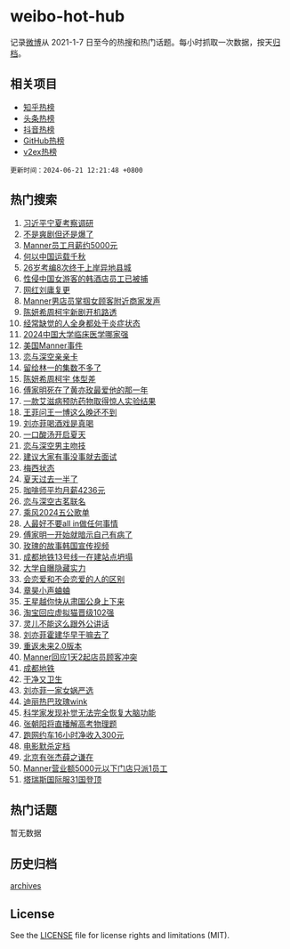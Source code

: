 # weibo-hot-hub

记录[微博](https://www.weibo.com)从 2021-1-7 日至今的热搜和热门话题。每小时抓取一次数据，按天[归档](archives)。

## 相关项目

- [知乎热榜](https://github.com/snaildev/zhihu-hot-hub)
- [头条热榜](https://github.com/snaildev/toutiao-hot-hub)
- [抖音热榜](https://github.com/snaildev/douyin-hot-hub)
- [GitHub热榜](https://github.com/snaildev/github-hot-hub)
- [v2ex热榜](https://github.com/snaildev/v2ex-hot-hub)


`更新时间：2024-06-21 12:21:48 +0800`

## 热门搜索

1. [习近平宁夏考察调研](https://m.weibo.cn/search?containerid=100103type%3D1%26t%3D10%26q%3D%23%E4%B9%A0%E8%BF%91%E5%B9%B3%E5%AE%81%E5%A4%8F%E8%80%83%E5%AF%9F%E8%B0%83%E7%A0%94%23&stream_entry_id=51&isnewpage=1&extparam=seat%3D1%26filter_type%3Drealtimehot%26stream_entry_id%3D51%26pos%3D0%26c_type%3D51%26q%3D%2523%25E4%25B9%25A0%25E8%25BF%2591%25E5%25B9%25B3%25E5%25AE%2581%25E5%25A4%258F%25E8%2580%2583%25E5%25AF%259F%25E8%25B0%2583%25E7%25A0%2594%2523%26cate%3D10103%26dgr%3D0%26display_time%3D1718943707%26pre_seqid%3D171894370747001121385)
1. [不是爽剧但还是爆了](https://m.weibo.cn/search?containerid=100103type%3D1%26t%3D10%26q%3D%23%E4%B8%8D%E6%98%AF%E7%88%BD%E5%89%A7%E4%BD%86%E8%BF%98%E6%98%AF%E7%88%86%E4%BA%86%23&stream_entry_id=31&isnewpage=1&extparam=seat%3D1%26realpos%3D1%26lcate%3D5001%26stream_entry_id%3D31%26band_rank%3D1%26q%3D%2523%25E4%25B8%258D%25E6%2598%25AF%25E7%2588%25BD%25E5%2589%25A7%25E4%25BD%2586%25E8%25BF%2598%25E6%2598%25AF%25E7%2588%2586%25E4%25BA%2586%2523%26dgr%3D0%26filter_type%3Drealtimehot%26pos%3D0%26flag%3D1%26cate%3D5001%26c_type%3D31%26display_time%3D1718943707%26pre_seqid%3D171894370747001121385)
1. [Manner员工月薪约5000元](https://m.weibo.cn/search?containerid=100103type%3D1%26t%3D10%26q%3D%23Manner%E5%91%98%E5%B7%A5%E6%9C%88%E8%96%AA%E7%BA%A65000%E5%85%83%23&stream_entry_id=31&isnewpage=1&extparam=seat%3D1%26realpos%3D2%26lcate%3D5001%26stream_entry_id%3D31%26band_rank%3D2%26q%3D%2523Manner%25E5%2591%2598%25E5%25B7%25A5%25E6%259C%2588%25E8%2596%25AA%25E7%25BA%25A65000%25E5%2585%2583%2523%26dgr%3D0%26filter_type%3Drealtimehot%26pos%3D1%26flag%3D2%26cate%3D5001%26c_type%3D31%26display_time%3D1718943707%26pre_seqid%3D171894370747001121385)
1. [何以中国运载千秋](https://m.weibo.cn/search?containerid=100103type%3D1%26t%3D10%26q%3D%23%E4%BD%95%E4%BB%A5%E4%B8%AD%E5%9B%BD%E8%BF%90%E8%BD%BD%E5%8D%83%E7%A7%8B%23&stream_entry_id=31&isnewpage=1&extparam=seat%3D1%26realpos%3D3%26lcate%3D5001%26stream_entry_id%3D31%26band_rank%3D3%26q%3D%2523%25E4%25BD%2595%25E4%25BB%25A5%25E4%25B8%25AD%25E5%259B%25BD%25E8%25BF%2590%25E8%25BD%25BD%25E5%258D%2583%25E7%25A7%258B%2523%26dgr%3D0%26filter_type%3Drealtimehot%26pos%3D2%26flag%3D0%26cate%3D5001%26c_type%3D31%26display_time%3D1718943707%26pre_seqid%3D171894370747001121385)
1. [26岁考编8次终于上岸异地县城](https://m.weibo.cn/search?containerid=100103type%3D1%26t%3D10%26q%3D%2326%E5%B2%81%E8%80%83%E7%BC%968%E6%AC%A1%E7%BB%88%E4%BA%8E%E4%B8%8A%E5%B2%B8%E5%BC%82%E5%9C%B0%E5%8E%BF%E5%9F%8E%23&stream_entry_id=31&isnewpage=1&extparam=seat%3D1%26realpos%3D4%26lcate%3D5001%26stream_entry_id%3D31%26band_rank%3D4%26q%3D%252326%25E5%25B2%2581%25E8%2580%2583%25E7%25BC%25968%25E6%25AC%25A1%25E7%25BB%2588%25E4%25BA%258E%25E4%25B8%258A%25E5%25B2%25B8%25E5%25BC%2582%25E5%259C%25B0%25E5%258E%25BF%25E5%259F%258E%2523%26dgr%3D0%26filter_type%3Drealtimehot%26pos%3D3%26flag%3D1%26cate%3D5001%26c_type%3D31%26display_time%3D1718943707%26pre_seqid%3D171894370747001121385)
1. [性侵中国女游客的韩酒店员工已被捕](https://m.weibo.cn/search?containerid=100103type%3D1%26t%3D10%26q%3D%23%E6%80%A7%E4%BE%B5%E4%B8%AD%E5%9B%BD%E5%A5%B3%E6%B8%B8%E5%AE%A2%E7%9A%84%E9%9F%A9%E9%85%92%E5%BA%97%E5%91%98%E5%B7%A5%E5%B7%B2%E8%A2%AB%E6%8D%95%23&stream_entry_id=31&isnewpage=1&extparam=seat%3D1%26realpos%3D5%26lcate%3D5001%26stream_entry_id%3D31%26band_rank%3D5%26q%3D%2523%25E6%2580%25A7%25E4%25BE%25B5%25E4%25B8%25AD%25E5%259B%25BD%25E5%25A5%25B3%25E6%25B8%25B8%25E5%25AE%25A2%25E7%259A%2584%25E9%259F%25A9%25E9%2585%2592%25E5%25BA%2597%25E5%2591%2598%25E5%25B7%25A5%25E5%25B7%25B2%25E8%25A2%25AB%25E6%258D%2595%2523%26dgr%3D0%26filter_type%3Drealtimehot%26pos%3D4%26flag%3D1%26cate%3D5001%26c_type%3D31%26display_time%3D1718943707%26pre_seqid%3D171894370747001121385)
1. [网红刘庸复更](https://m.weibo.cn/search?containerid=100103type%3D1%26t%3D10%26q%3D%23%E7%BD%91%E7%BA%A2%E5%88%98%E5%BA%B8%E5%A4%8D%E6%9B%B4%23&stream_entry_id=31&isnewpage=1&extparam=seat%3D1%26realpos%3D6%26lcate%3D5001%26stream_entry_id%3D31%26band_rank%3D6%26q%3D%2523%25E7%25BD%2591%25E7%25BA%25A2%25E5%2588%2598%25E5%25BA%25B8%25E5%25A4%258D%25E6%259B%25B4%2523%26dgr%3D0%26filter_type%3Drealtimehot%26pos%3D5%26flag%3D1%26cate%3D5001%26c_type%3D31%26display_time%3D1718943707%26pre_seqid%3D171894370747001121385)
1. [Manner男店员掌掴女顾客附近商家发声](https://m.weibo.cn/search?containerid=100103type%3D1%26t%3D10%26q%3D%23Manner%E7%94%B7%E5%BA%97%E5%91%98%E6%8E%8C%E6%8E%B4%E5%A5%B3%E9%A1%BE%E5%AE%A2%E9%99%84%E8%BF%91%E5%95%86%E5%AE%B6%E5%8F%91%E5%A3%B0%23&stream_entry_id=31&isnewpage=1&extparam=seat%3D1%26realpos%3D7%26lcate%3D5001%26stream_entry_id%3D31%26band_rank%3D7%26q%3D%2523Manner%25E7%2594%25B7%25E5%25BA%2597%25E5%2591%2598%25E6%258E%258C%25E6%258E%25B4%25E5%25A5%25B3%25E9%25A1%25BE%25E5%25AE%25A2%25E9%2599%2584%25E8%25BF%2591%25E5%2595%2586%25E5%25AE%25B6%25E5%258F%2591%25E5%25A3%25B0%2523%26dgr%3D0%26filter_type%3Drealtimehot%26pos%3D6%26flag%3D0%26cate%3D5001%26c_type%3D31%26display_time%3D1718943707%26pre_seqid%3D171894370747001121385)
1. [陈妍希周柯宇新剧开机路透](https://m.weibo.cn/search?containerid=100103type%3D1%26t%3D10%26q%3D%23%E9%99%88%E5%A6%8D%E5%B8%8C%E5%91%A8%E6%9F%AF%E5%AE%87%E6%96%B0%E5%89%A7%E5%BC%80%E6%9C%BA%E8%B7%AF%E9%80%8F%23&stream_entry_id=31&isnewpage=1&extparam=seat%3D1%26realpos%3D8%26lcate%3D5001%26stream_entry_id%3D31%26band_rank%3D8%26q%3D%2523%25E9%2599%2588%25E5%25A6%258D%25E5%25B8%258C%25E5%2591%25A8%25E6%259F%25AF%25E5%25AE%2587%25E6%2596%25B0%25E5%2589%25A7%25E5%25BC%2580%25E6%259C%25BA%25E8%25B7%25AF%25E9%2580%258F%2523%26dgr%3D0%26filter_type%3Drealtimehot%26pos%3D7%26flag%3D0%26cate%3D5001%26c_type%3D31%26display_time%3D1718943707%26pre_seqid%3D171894370747001121385)
1. [经常缺觉的人全身都处于炎症状态](https://m.weibo.cn/search?containerid=100103type%3D1%26t%3D10%26q%3D%23%E7%BB%8F%E5%B8%B8%E7%BC%BA%E8%A7%89%E7%9A%84%E4%BA%BA%E5%85%A8%E8%BA%AB%E9%83%BD%E5%A4%84%E4%BA%8E%E7%82%8E%E7%97%87%E7%8A%B6%E6%80%81%23&stream_entry_id=31&isnewpage=1&extparam=seat%3D1%26realpos%3D9%26lcate%3D5001%26stream_entry_id%3D31%26band_rank%3D9%26q%3D%2523%25E7%25BB%258F%25E5%25B8%25B8%25E7%25BC%25BA%25E8%25A7%2589%25E7%259A%2584%25E4%25BA%25BA%25E5%2585%25A8%25E8%25BA%25AB%25E9%2583%25BD%25E5%25A4%2584%25E4%25BA%258E%25E7%2582%258E%25E7%2597%2587%25E7%258A%25B6%25E6%2580%2581%2523%26dgr%3D0%26filter_type%3Drealtimehot%26pos%3D8%26flag%3D0%26cate%3D5001%26c_type%3D31%26display_time%3D1718943707%26pre_seqid%3D171894370747001121385)
1. [2024中国大学临床医学哪家强](https://m.weibo.cn/search?containerid=100103type%3D1%26t%3D10%26q%3D%232024%E4%B8%AD%E5%9B%BD%E5%A4%A7%E5%AD%A6%E4%B8%B4%E5%BA%8A%E5%8C%BB%E5%AD%A6%E5%93%AA%E5%AE%B6%E5%BC%BA%23&stream_entry_id=31&isnewpage=1&extparam=seat%3D1%26realpos%3D10%26lcate%3D5001%26stream_entry_id%3D31%26band_rank%3D10%26q%3D%25232024%25E4%25B8%25AD%25E5%259B%25BD%25E5%25A4%25A7%25E5%25AD%25A6%25E4%25B8%25B4%25E5%25BA%258A%25E5%258C%25BB%25E5%25AD%25A6%25E5%2593%25AA%25E5%25AE%25B6%25E5%25BC%25BA%2523%26dgr%3D0%26filter_type%3Drealtimehot%26pos%3D9%26flag%3D1%26cate%3D5001%26c_type%3D31%26display_time%3D1718943707%26pre_seqid%3D171894370747001121385)
1. [美国Manner事件](https://m.weibo.cn/search?containerid=100103type%3D1%26t%3D10%26q%3D%E7%BE%8E%E5%9B%BDManner%E4%BA%8B%E4%BB%B6&stream_entry_id=31&isnewpage=1&extparam=seat%3D1%26realpos%3D11%26lcate%3D5001%26stream_entry_id%3D31%26band_rank%3D11%26q%3D%25E7%25BE%258E%25E5%259B%25BDManner%25E4%25BA%258B%25E4%25BB%25B6%26dgr%3D0%26filter_type%3Drealtimehot%26pos%3D10%26flag%3D1%26cate%3D5001%26c_type%3D31%26display_time%3D1718943707%26pre_seqid%3D171894370747001121385)
1. [恋与深空亲亲卡](https://m.weibo.cn/search?containerid=100103type%3D1%26t%3D10%26q%3D%23%E6%81%8B%E4%B8%8E%E6%B7%B1%E7%A9%BA%E4%BA%B2%E4%BA%B2%E5%8D%A1%23&stream_entry_id=31&isnewpage=1&extparam=seat%3D1%26realpos%3D12%26lcate%3D5001%26stream_entry_id%3D31%26band_rank%3D12%26q%3D%2523%25E6%2581%258B%25E4%25B8%258E%25E6%25B7%25B1%25E7%25A9%25BA%25E4%25BA%25B2%25E4%25BA%25B2%25E5%258D%25A1%2523%26dgr%3D0%26filter_type%3Drealtimehot%26pos%3D11%26flag%3D1%26cate%3D5001%26c_type%3D31%26display_time%3D1718943707%26pre_seqid%3D171894370747001121385)
1. [留给林一的集数不多了](https://m.weibo.cn/search?containerid=100103type%3D1%26t%3D10%26q%3D%23%E7%95%99%E7%BB%99%E6%9E%97%E4%B8%80%E7%9A%84%E9%9B%86%E6%95%B0%E4%B8%8D%E5%A4%9A%E4%BA%86%23&stream_entry_id=31&isnewpage=1&extparam=seat%3D1%26realpos%3D13%26lcate%3D5001%26stream_entry_id%3D31%26band_rank%3D13%26q%3D%2523%25E7%2595%2599%25E7%25BB%2599%25E6%259E%2597%25E4%25B8%2580%25E7%259A%2584%25E9%259B%2586%25E6%2595%25B0%25E4%25B8%258D%25E5%25A4%259A%25E4%25BA%2586%2523%26dgr%3D0%26filter_type%3Drealtimehot%26pos%3D12%26flag%3D0%26cate%3D5001%26c_type%3D31%26display_time%3D1718943707%26pre_seqid%3D171894370747001121385)
1. [陈妍希周柯宇 体型差](https://m.weibo.cn/search?containerid=100103type%3D1%26t%3D10%26q%3D%E9%99%88%E5%A6%8D%E5%B8%8C%E5%91%A8%E6%9F%AF%E5%AE%87+%E4%BD%93%E5%9E%8B%E5%B7%AE&stream_entry_id=31&isnewpage=1&extparam=seat%3D1%26realpos%3D14%26lcate%3D5001%26stream_entry_id%3D31%26band_rank%3D14%26q%3D%25E9%2599%2588%25E5%25A6%258D%25E5%25B8%258C%25E5%2591%25A8%25E6%259F%25AF%25E5%25AE%2587%2520%25E4%25BD%2593%25E5%259E%258B%25E5%25B7%25AE%26dgr%3D0%26filter_type%3Drealtimehot%26pos%3D13%26flag%3D1%26cate%3D5001%26c_type%3D31%26display_time%3D1718943707%26pre_seqid%3D171894370747001121385)
1. [傅家明死在了黄亦玫最爱他的那一年](https://m.weibo.cn/search?containerid=100103type%3D1%26t%3D10%26q%3D%23%E5%82%85%E5%AE%B6%E6%98%8E%E6%AD%BB%E5%9C%A8%E4%BA%86%E9%BB%84%E4%BA%A6%E7%8E%AB%E6%9C%80%E7%88%B1%E4%BB%96%E7%9A%84%E9%82%A3%E4%B8%80%E5%B9%B4%23&stream_entry_id=31&isnewpage=1&extparam=seat%3D1%26realpos%3D15%26lcate%3D5001%26stream_entry_id%3D31%26band_rank%3D15%26q%3D%2523%25E5%2582%2585%25E5%25AE%25B6%25E6%2598%258E%25E6%25AD%25BB%25E5%259C%25A8%25E4%25BA%2586%25E9%25BB%2584%25E4%25BA%25A6%25E7%258E%25AB%25E6%259C%2580%25E7%2588%25B1%25E4%25BB%2596%25E7%259A%2584%25E9%2582%25A3%25E4%25B8%2580%25E5%25B9%25B4%2523%26dgr%3D0%26filter_type%3Drealtimehot%26pos%3D14%26flag%3D2%26cate%3D5001%26c_type%3D31%26display_time%3D1718943707%26pre_seqid%3D171894370747001121385)
1. [一款艾滋病预防药物取得惊人实验结果](https://m.weibo.cn/search?containerid=100103type%3D1%26t%3D10%26q%3D%23%E4%B8%80%E6%AC%BE%E8%89%BE%E6%BB%8B%E7%97%85%E9%A2%84%E9%98%B2%E8%8D%AF%E7%89%A9%E5%8F%96%E5%BE%97%E6%83%8A%E4%BA%BA%E5%AE%9E%E9%AA%8C%E7%BB%93%E6%9E%9C%23&stream_entry_id=31&isnewpage=1&extparam=seat%3D1%26realpos%3D16%26lcate%3D5001%26stream_entry_id%3D31%26band_rank%3D16%26q%3D%2523%25E4%25B8%2580%25E6%25AC%25BE%25E8%2589%25BE%25E6%25BB%258B%25E7%2597%2585%25E9%25A2%2584%25E9%2598%25B2%25E8%258D%25AF%25E7%2589%25A9%25E5%258F%2596%25E5%25BE%2597%25E6%2583%258A%25E4%25BA%25BA%25E5%25AE%259E%25E9%25AA%258C%25E7%25BB%2593%25E6%259E%259C%2523%26dgr%3D0%26filter_type%3Drealtimehot%26pos%3D15%26flag%3D0%26cate%3D5001%26c_type%3D31%26display_time%3D1718943707%26pre_seqid%3D171894370747001121385)
1. [王菲问王一博这么晚还不到](https://m.weibo.cn/search?containerid=100103type%3D1%26t%3D10%26q%3D%23%E7%8E%8B%E8%8F%B2%E9%97%AE%E7%8E%8B%E4%B8%80%E5%8D%9A%E8%BF%99%E4%B9%88%E6%99%9A%E8%BF%98%E4%B8%8D%E5%88%B0%23&stream_entry_id=31&isnewpage=1&extparam=seat%3D1%26realpos%3D17%26lcate%3D5001%26stream_entry_id%3D31%26band_rank%3D17%26q%3D%2523%25E7%258E%258B%25E8%258F%25B2%25E9%2597%25AE%25E7%258E%258B%25E4%25B8%2580%25E5%258D%259A%25E8%25BF%2599%25E4%25B9%2588%25E6%2599%259A%25E8%25BF%2598%25E4%25B8%258D%25E5%2588%25B0%2523%26dgr%3D0%26filter_type%3Drealtimehot%26pos%3D16%26flag%3D2%26cate%3D5001%26c_type%3D31%26display_time%3D1718943707%26pre_seqid%3D171894370747001121385)
1. [刘亦菲喝酒戏是真喝](https://m.weibo.cn/search?containerid=100103type%3D1%26t%3D10%26q%3D%E5%88%98%E4%BA%A6%E8%8F%B2%E5%96%9D%E9%85%92%E6%88%8F%E6%98%AF%E7%9C%9F%E5%96%9D&stream_entry_id=31&isnewpage=1&extparam=seat%3D1%26realpos%3D18%26lcate%3D5001%26stream_entry_id%3D31%26band_rank%3D18%26q%3D%25E5%2588%2598%25E4%25BA%25A6%25E8%258F%25B2%25E5%2596%259D%25E9%2585%2592%25E6%2588%258F%25E6%2598%25AF%25E7%259C%259F%25E5%2596%259D%26dgr%3D0%26filter_type%3Drealtimehot%26pos%3D17%26flag%3D1%26cate%3D5001%26c_type%3D31%26display_time%3D1718943707%26pre_seqid%3D171894370747001121385)
1. [一口酸汤开启夏天](https://m.weibo.cn/search?containerid=100103type%3D1%26t%3D10%26q%3D%23%E4%B8%80%E5%8F%A3%E9%85%B8%E6%B1%A4%E5%BC%80%E5%90%AF%E5%A4%8F%E5%A4%A9%23&stream_entry_id=31&isnewpage=1&extparam=seat%3D1%26realpos%3D19%26lcate%3D5001%26stream_entry_id%3D31%26band_rank%3D19%26q%3D%2523%25E4%25B8%2580%25E5%258F%25A3%25E9%2585%25B8%25E6%25B1%25A4%25E5%25BC%2580%25E5%2590%25AF%25E5%25A4%258F%25E5%25A4%25A9%2523%26dgr%3D0%26adid%3D242085%26filter_type%3Drealtimehot%26pos%3D18%26flag%3D0%26cate%3D5001%26c_type%3D31%26display_time%3D1718943707%26pre_seqid%3D171894370747001121385)
1. [恋与深空男主吻技](https://m.weibo.cn/search?containerid=100103type%3D1%26t%3D10%26q%3D%23%E6%81%8B%E4%B8%8E%E6%B7%B1%E7%A9%BA%E7%94%B7%E4%B8%BB%E5%90%BB%E6%8A%80%23&stream_entry_id=31&isnewpage=1&extparam=seat%3D1%26realpos%3D20%26lcate%3D5001%26stream_entry_id%3D31%26band_rank%3D20%26q%3D%2523%25E6%2581%258B%25E4%25B8%258E%25E6%25B7%25B1%25E7%25A9%25BA%25E7%2594%25B7%25E4%25B8%25BB%25E5%2590%25BB%25E6%258A%2580%2523%26dgr%3D0%26filter_type%3Drealtimehot%26pos%3D19%26flag%3D1%26cate%3D5001%26c_type%3D31%26display_time%3D1718943707%26pre_seqid%3D171894370747001121385)
1. [建议大家有事没事就去面试](https://m.weibo.cn/search?containerid=100103type%3D1%26t%3D10%26q%3D%23%E5%BB%BA%E8%AE%AE%E5%A4%A7%E5%AE%B6%E6%9C%89%E4%BA%8B%E6%B2%A1%E4%BA%8B%E5%B0%B1%E5%8E%BB%E9%9D%A2%E8%AF%95%23&stream_entry_id=31&isnewpage=1&extparam=seat%3D1%26realpos%3D21%26lcate%3D5001%26stream_entry_id%3D31%26band_rank%3D21%26q%3D%2523%25E5%25BB%25BA%25E8%25AE%25AE%25E5%25A4%25A7%25E5%25AE%25B6%25E6%259C%2589%25E4%25BA%258B%25E6%25B2%25A1%25E4%25BA%258B%25E5%25B0%25B1%25E5%258E%25BB%25E9%259D%25A2%25E8%25AF%2595%2523%26dgr%3D0%26filter_type%3Drealtimehot%26pos%3D20%26flag%3D1%26cate%3D5001%26c_type%3D31%26display_time%3D1718943707%26pre_seqid%3D171894370747001121385)
1. [梅西状态](https://m.weibo.cn/search?containerid=100103type%3D1%26t%3D10%26q%3D%E6%A2%85%E8%A5%BF%E7%8A%B6%E6%80%81&stream_entry_id=31&isnewpage=1&extparam=seat%3D1%26realpos%3D22%26lcate%3D5001%26stream_entry_id%3D31%26band_rank%3D22%26q%3D%25E6%25A2%2585%25E8%25A5%25BF%25E7%258A%25B6%25E6%2580%2581%26dgr%3D0%26filter_type%3Drealtimehot%26pos%3D21%26flag%3D0%26cate%3D5001%26c_type%3D31%26display_time%3D1718943707%26pre_seqid%3D171894370747001121385)
1. [夏天过去一半了](https://m.weibo.cn/search?containerid=100103type%3D1%26t%3D10%26q%3D%23%E5%A4%8F%E5%A4%A9%E8%BF%87%E5%8E%BB%E4%B8%80%E5%8D%8A%E4%BA%86%23&stream_entry_id=31&isnewpage=1&extparam=seat%3D1%26realpos%3D23%26lcate%3D5001%26stream_entry_id%3D31%26band_rank%3D23%26q%3D%2523%25E5%25A4%258F%25E5%25A4%25A9%25E8%25BF%2587%25E5%258E%25BB%25E4%25B8%2580%25E5%258D%258A%25E4%25BA%2586%2523%26dgr%3D0%26filter_type%3Drealtimehot%26pos%3D22%26flag%3D0%26cate%3D5001%26c_type%3D31%26display_time%3D1718943707%26pre_seqid%3D171894370747001121385)
1. [咖啡师平均月薪4236元](https://m.weibo.cn/search?containerid=100103type%3D1%26t%3D10%26q%3D%23%E5%92%96%E5%95%A1%E5%B8%88%E5%B9%B3%E5%9D%87%E6%9C%88%E8%96%AA4236%E5%85%83%23&stream_entry_id=31&isnewpage=1&extparam=seat%3D1%26realpos%3D24%26lcate%3D5001%26stream_entry_id%3D31%26band_rank%3D24%26q%3D%2523%25E5%2592%2596%25E5%2595%25A1%25E5%25B8%2588%25E5%25B9%25B3%25E5%259D%2587%25E6%259C%2588%25E8%2596%25AA4236%25E5%2585%2583%2523%26dgr%3D0%26filter_type%3Drealtimehot%26pos%3D23%26flag%3D0%26cate%3D5001%26c_type%3D31%26display_time%3D1718943707%26pre_seqid%3D171894370747001121385)
1. [恋与深空古茗联名](https://m.weibo.cn/search?containerid=100103type%3D1%26t%3D10%26q%3D%E6%81%8B%E4%B8%8E%E6%B7%B1%E7%A9%BA%E5%8F%A4%E8%8C%97%E8%81%94%E5%90%8D&stream_entry_id=31&isnewpage=1&extparam=seat%3D1%26realpos%3D25%26lcate%3D5001%26stream_entry_id%3D31%26band_rank%3D25%26q%3D%25E6%2581%258B%25E4%25B8%258E%25E6%25B7%25B1%25E7%25A9%25BA%25E5%258F%25A4%25E8%258C%2597%25E8%2581%2594%25E5%2590%258D%26dgr%3D0%26filter_type%3Drealtimehot%26pos%3D24%26flag%3D1%26cate%3D5001%26c_type%3D31%26display_time%3D1718943707%26pre_seqid%3D171894370747001121385)
1. [乘风2024五公歌单](https://m.weibo.cn/search?containerid=100103type%3D1%26t%3D10%26q%3D%23%E4%B9%98%E9%A3%8E2024%E4%BA%94%E5%85%AC%E6%AD%8C%E5%8D%95%23&stream_entry_id=31&isnewpage=1&extparam=seat%3D1%26realpos%3D26%26lcate%3D5001%26stream_entry_id%3D31%26band_rank%3D26%26q%3D%2523%25E4%25B9%2598%25E9%25A3%258E2024%25E4%25BA%2594%25E5%2585%25AC%25E6%25AD%258C%25E5%258D%2595%2523%26dgr%3D0%26filter_type%3Drealtimehot%26pos%3D25%26flag%3D1%26cate%3D5001%26c_type%3D31%26display_time%3D1718943707%26pre_seqid%3D171894370747001121385)
1. [人最好不要all in做任何事情](https://m.weibo.cn/search?containerid=100103type%3D1%26t%3D10%26q%3D%E4%BA%BA%E6%9C%80%E5%A5%BD%E4%B8%8D%E8%A6%81all+in%E5%81%9A%E4%BB%BB%E4%BD%95%E4%BA%8B%E6%83%85&stream_entry_id=31&isnewpage=1&extparam=seat%3D1%26realpos%3D27%26lcate%3D5001%26stream_entry_id%3D31%26band_rank%3D27%26q%3D%25E4%25BA%25BA%25E6%259C%2580%25E5%25A5%25BD%25E4%25B8%258D%25E8%25A6%2581all%2520in%25E5%2581%259A%25E4%25BB%25BB%25E4%25BD%2595%25E4%25BA%258B%25E6%2583%2585%26dgr%3D0%26filter_type%3Drealtimehot%26pos%3D26%26flag%3D0%26cate%3D5001%26c_type%3D31%26display_time%3D1718943707%26pre_seqid%3D171894370747001121385)
1. [傅家明一开始就暗示自己有病了](https://m.weibo.cn/search?containerid=100103type%3D1%26t%3D10%26q%3D%23%E5%82%85%E5%AE%B6%E6%98%8E%E4%B8%80%E5%BC%80%E5%A7%8B%E5%B0%B1%E6%9A%97%E7%A4%BA%E8%87%AA%E5%B7%B1%E6%9C%89%E7%97%85%E4%BA%86%23&stream_entry_id=31&isnewpage=1&extparam=seat%3D1%26realpos%3D28%26lcate%3D5001%26stream_entry_id%3D31%26band_rank%3D28%26q%3D%2523%25E5%2582%2585%25E5%25AE%25B6%25E6%2598%258E%25E4%25B8%2580%25E5%25BC%2580%25E5%25A7%258B%25E5%25B0%25B1%25E6%259A%2597%25E7%25A4%25BA%25E8%2587%25AA%25E5%25B7%25B1%25E6%259C%2589%25E7%2597%2585%25E4%25BA%2586%2523%26dgr%3D0%26filter_type%3Drealtimehot%26pos%3D27%26flag%3D0%26cate%3D5001%26c_type%3D31%26display_time%3D1718943707%26pre_seqid%3D171894370747001121385)
1. [玫瑰的故事韩国宣传视频](https://m.weibo.cn/search?containerid=100103type%3D1%26t%3D10%26q%3D%E7%8E%AB%E7%91%B0%E7%9A%84%E6%95%85%E4%BA%8B%E9%9F%A9%E5%9B%BD%E5%AE%A3%E4%BC%A0%E8%A7%86%E9%A2%91&stream_entry_id=31&isnewpage=1&extparam=seat%3D1%26realpos%3D29%26lcate%3D5001%26stream_entry_id%3D31%26band_rank%3D29%26q%3D%25E7%258E%25AB%25E7%2591%25B0%25E7%259A%2584%25E6%2595%2585%25E4%25BA%258B%25E9%259F%25A9%25E5%259B%25BD%25E5%25AE%25A3%25E4%25BC%25A0%25E8%25A7%2586%25E9%25A2%2591%26dgr%3D0%26filter_type%3Drealtimehot%26pos%3D28%26flag%3D0%26cate%3D5001%26c_type%3D31%26display_time%3D1718943707%26pre_seqid%3D171894370747001121385)
1. [成都地铁13号线一在建站点坍塌](https://m.weibo.cn/search?containerid=100103type%3D1%26t%3D10%26q%3D%23%E6%88%90%E9%83%BD%E5%9C%B0%E9%93%8113%E5%8F%B7%E7%BA%BF%E4%B8%80%E5%9C%A8%E5%BB%BA%E7%AB%99%E7%82%B9%E5%9D%8D%E5%A1%8C%23&stream_entry_id=31&isnewpage=1&extparam=seat%3D1%26realpos%3D30%26lcate%3D5001%26stream_entry_id%3D31%26band_rank%3D30%26q%3D%2523%25E6%2588%2590%25E9%2583%25BD%25E5%259C%25B0%25E9%2593%258113%25E5%258F%25B7%25E7%25BA%25BF%25E4%25B8%2580%25E5%259C%25A8%25E5%25BB%25BA%25E7%25AB%2599%25E7%2582%25B9%25E5%259D%258D%25E5%25A1%258C%2523%26dgr%3D0%26filter_type%3Drealtimehot%26pos%3D29%26flag%3D0%26cate%3D5001%26c_type%3D31%26display_time%3D1718943707%26pre_seqid%3D171894370747001121385)
1. [大学自曝隐藏实力](https://m.weibo.cn/search?containerid=100103type%3D1%26t%3D10%26q%3D%23%E5%A4%A7%E5%AD%A6%E8%87%AA%E6%9B%9D%E9%9A%90%E8%97%8F%E5%AE%9E%E5%8A%9B%23&stream_entry_id=31&isnewpage=1&extparam=seat%3D1%26realpos%3D31%26lcate%3D5001%26stream_entry_id%3D31%26band_rank%3D31%26q%3D%2523%25E5%25A4%25A7%25E5%25AD%25A6%25E8%2587%25AA%25E6%259B%259D%25E9%259A%2590%25E8%2597%258F%25E5%25AE%259E%25E5%258A%259B%2523%26dgr%3D0%26adid%3D242940%26filter_type%3Drealtimehot%26pos%3D30%26flag%3D0%26cate%3D5001%26c_type%3D31%26display_time%3D1718943707%26pre_seqid%3D171894370747001121385)
1. [会恋爱和不会恋爱的人的区别](https://m.weibo.cn/search?containerid=100103type%3D1%26t%3D10%26q%3D%23%E4%BC%9A%E6%81%8B%E7%88%B1%E5%92%8C%E4%B8%8D%E4%BC%9A%E6%81%8B%E7%88%B1%E7%9A%84%E4%BA%BA%E7%9A%84%E5%8C%BA%E5%88%AB%23&stream_entry_id=31&isnewpage=1&extparam=seat%3D1%26realpos%3D32%26lcate%3D5001%26stream_entry_id%3D31%26band_rank%3D32%26q%3D%2523%25E4%25BC%259A%25E6%2581%258B%25E7%2588%25B1%25E5%2592%258C%25E4%25B8%258D%25E4%25BC%259A%25E6%2581%258B%25E7%2588%25B1%25E7%259A%2584%25E4%25BA%25BA%25E7%259A%2584%25E5%258C%25BA%25E5%2588%25AB%2523%26dgr%3D0%26filter_type%3Drealtimehot%26pos%3D31%26flag%3D1%26cate%3D5001%26c_type%3D31%26display_time%3D1718943707%26pre_seqid%3D171894370747001121385)
1. [章昊小声蛐蛐](https://m.weibo.cn/search?containerid=100103type%3D1%26t%3D10%26q%3D%23%E7%AB%A0%E6%98%8A%E5%B0%8F%E5%A3%B0%E8%9B%90%E8%9B%90%23&stream_entry_id=31&isnewpage=1&extparam=seat%3D1%26realpos%3D33%26lcate%3D5001%26stream_entry_id%3D31%26band_rank%3D33%26q%3D%2523%25E7%25AB%25A0%25E6%2598%258A%25E5%25B0%258F%25E5%25A3%25B0%25E8%259B%2590%25E8%259B%2590%2523%26dgr%3D0%26filter_type%3Drealtimehot%26pos%3D32%26flag%3D1%26cate%3D5001%26c_type%3D31%26display_time%3D1718943707%26pre_seqid%3D171894370747001121385)
1. [王星越你快从肃国公身上下来](https://m.weibo.cn/search?containerid=100103type%3D1%26t%3D10%26q%3D%23%E7%8E%8B%E6%98%9F%E8%B6%8A%E4%BD%A0%E5%BF%AB%E4%BB%8E%E8%82%83%E5%9B%BD%E5%85%AC%E8%BA%AB%E4%B8%8A%E4%B8%8B%E6%9D%A5%23&stream_entry_id=31&isnewpage=1&extparam=seat%3D1%26realpos%3D34%26lcate%3D5001%26stream_entry_id%3D31%26band_rank%3D34%26q%3D%2523%25E7%258E%258B%25E6%2598%259F%25E8%25B6%258A%25E4%25BD%25A0%25E5%25BF%25AB%25E4%25BB%258E%25E8%2582%2583%25E5%259B%25BD%25E5%2585%25AC%25E8%25BA%25AB%25E4%25B8%258A%25E4%25B8%258B%25E6%259D%25A5%2523%26dgr%3D0%26filter_type%3Drealtimehot%26pos%3D33%26flag%3D1%26cate%3D5001%26c_type%3D31%26display_time%3D1718943707%26pre_seqid%3D171894370747001121385)
1. [淘宝回应虚拟猫晋级102强](https://m.weibo.cn/search?containerid=100103type%3D1%26t%3D10%26q%3D%23%E6%B7%98%E5%AE%9D%E5%9B%9E%E5%BA%94%E8%99%9A%E6%8B%9F%E7%8C%AB%E6%99%8B%E7%BA%A7102%E5%BC%BA%23&stream_entry_id=31&isnewpage=1&extparam=seat%3D1%26realpos%3D35%26lcate%3D5001%26stream_entry_id%3D31%26band_rank%3D35%26q%3D%2523%25E6%25B7%2598%25E5%25AE%259D%25E5%259B%259E%25E5%25BA%2594%25E8%2599%259A%25E6%258B%259F%25E7%258C%25AB%25E6%2599%258B%25E7%25BA%25A7102%25E5%25BC%25BA%2523%26dgr%3D0%26filter_type%3Drealtimehot%26pos%3D34%26flag%3D1%26cate%3D5001%26c_type%3D31%26display_time%3D1718943707%26pre_seqid%3D171894370747001121385)
1. [灵儿不能这么跟外公讲话](https://m.weibo.cn/search?containerid=100103type%3D1%26t%3D10%26q%3D%23%E7%81%B5%E5%84%BF%E4%B8%8D%E8%83%BD%E8%BF%99%E4%B9%88%E8%B7%9F%E5%A4%96%E5%85%AC%E8%AE%B2%E8%AF%9D%23&stream_entry_id=31&isnewpage=1&extparam=seat%3D1%26realpos%3D36%26lcate%3D5001%26stream_entry_id%3D31%26band_rank%3D36%26q%3D%2523%25E7%2581%25B5%25E5%2584%25BF%25E4%25B8%258D%25E8%2583%25BD%25E8%25BF%2599%25E4%25B9%2588%25E8%25B7%259F%25E5%25A4%2596%25E5%2585%25AC%25E8%25AE%25B2%25E8%25AF%259D%2523%26dgr%3D0%26filter_type%3Drealtimehot%26pos%3D35%26flag%3D0%26cate%3D5001%26c_type%3D31%26display_time%3D1718943707%26pre_seqid%3D171894370747001121385)
1. [刘亦菲霍建华早干嘛去了](https://m.weibo.cn/search?containerid=100103type%3D1%26t%3D10%26q%3D%23%E5%88%98%E4%BA%A6%E8%8F%B2%E9%9C%8D%E5%BB%BA%E5%8D%8E%E6%97%A9%E5%B9%B2%E5%98%9B%E5%8E%BB%E4%BA%86%23&stream_entry_id=31&isnewpage=1&extparam=seat%3D1%26realpos%3D37%26lcate%3D5001%26stream_entry_id%3D31%26band_rank%3D37%26q%3D%2523%25E5%2588%2598%25E4%25BA%25A6%25E8%258F%25B2%25E9%259C%258D%25E5%25BB%25BA%25E5%258D%258E%25E6%2597%25A9%25E5%25B9%25B2%25E5%2598%259B%25E5%258E%25BB%25E4%25BA%2586%2523%26dgr%3D0%26filter_type%3Drealtimehot%26pos%3D36%26flag%3D0%26cate%3D5001%26c_type%3D31%26display_time%3D1718943707%26pre_seqid%3D171894370747001121385)
1. [重返未来2.0版本](https://m.weibo.cn/search?containerid=100103type%3D1%26t%3D10%26q%3D%23%E9%87%8D%E8%BF%94%E6%9C%AA%E6%9D%A52.0%E7%89%88%E6%9C%AC%23&stream_entry_id=31&isnewpage=1&extparam=seat%3D1%26realpos%3D38%26lcate%3D5001%26stream_entry_id%3D31%26band_rank%3D38%26q%3D%2523%25E9%2587%258D%25E8%25BF%2594%25E6%259C%25AA%25E6%259D%25A52.0%25E7%2589%2588%25E6%259C%25AC%2523%26dgr%3D0%26filter_type%3Drealtimehot%26pos%3D37%26flag%3D1%26cate%3D5001%26c_type%3D31%26display_time%3D1718943707%26pre_seqid%3D171894370747001121385)
1. [Manner回应1天2起店员顾客冲突](https://m.weibo.cn/search?containerid=100103type%3D1%26t%3D10%26q%3D%23Manner%E5%9B%9E%E5%BA%941%E5%A4%A92%E8%B5%B7%E5%BA%97%E5%91%98%E9%A1%BE%E5%AE%A2%E5%86%B2%E7%AA%81%23&stream_entry_id=31&isnewpage=1&extparam=seat%3D1%26realpos%3D39%26lcate%3D5001%26stream_entry_id%3D31%26band_rank%3D39%26q%3D%2523Manner%25E5%259B%259E%25E5%25BA%25941%25E5%25A4%25A92%25E8%25B5%25B7%25E5%25BA%2597%25E5%2591%2598%25E9%25A1%25BE%25E5%25AE%25A2%25E5%2586%25B2%25E7%25AA%2581%2523%26dgr%3D0%26filter_type%3Drealtimehot%26pos%3D38%26flag%3D0%26cate%3D5001%26c_type%3D31%26display_time%3D1718943707%26pre_seqid%3D171894370747001121385)
1. [成都地铁](https://m.weibo.cn/search?containerid=100103type%3D1%26t%3D10%26q%3D%E6%88%90%E9%83%BD%E5%9C%B0%E9%93%81&stream_entry_id=31&isnewpage=1&extparam=seat%3D1%26realpos%3D40%26lcate%3D5001%26stream_entry_id%3D31%26band_rank%3D40%26q%3D%25E6%2588%2590%25E9%2583%25BD%25E5%259C%25B0%25E9%2593%2581%26dgr%3D0%26filter_type%3Drealtimehot%26pos%3D39%26flag%3D0%26cate%3D5001%26c_type%3D31%26display_time%3D1718943707%26pre_seqid%3D171894370747001121385)
1. [干净又卫生](https://m.weibo.cn/search?containerid=100103type%3D1%26t%3D10%26q%3D%E5%B9%B2%E5%87%80%E5%8F%88%E5%8D%AB%E7%94%9F&stream_entry_id=31&isnewpage=1&extparam=seat%3D1%26realpos%3D41%26lcate%3D5001%26stream_entry_id%3D31%26band_rank%3D41%26q%3D%25E5%25B9%25B2%25E5%2587%2580%25E5%258F%2588%25E5%258D%25AB%25E7%2594%259F%26dgr%3D0%26filter_type%3Drealtimehot%26pos%3D40%26flag%3D1%26cate%3D5001%26c_type%3D31%26display_time%3D1718943707%26pre_seqid%3D171894370747001121385)
1. [刘亦菲一家女娲严选](https://m.weibo.cn/search?containerid=100103type%3D1%26t%3D10%26q%3D%23%E5%88%98%E4%BA%A6%E8%8F%B2%E4%B8%80%E5%AE%B6%E5%A5%B3%E5%A8%B2%E4%B8%A5%E9%80%89%23&stream_entry_id=31&isnewpage=1&extparam=seat%3D1%26realpos%3D42%26lcate%3D5001%26stream_entry_id%3D31%26band_rank%3D42%26q%3D%2523%25E5%2588%2598%25E4%25BA%25A6%25E8%258F%25B2%25E4%25B8%2580%25E5%25AE%25B6%25E5%25A5%25B3%25E5%25A8%25B2%25E4%25B8%25A5%25E9%2580%2589%2523%26dgr%3D0%26filter_type%3Drealtimehot%26pos%3D41%26flag%3D1%26cate%3D5001%26c_type%3D31%26display_time%3D1718943707%26pre_seqid%3D171894370747001121385)
1. [迪丽热巴玫瑰wink](https://m.weibo.cn/search?containerid=100103type%3D1%26t%3D10%26q%3D%23%E8%BF%AA%E4%B8%BD%E7%83%AD%E5%B7%B4%E7%8E%AB%E7%91%B0wink%23&stream_entry_id=31&isnewpage=1&extparam=seat%3D1%26realpos%3D43%26lcate%3D5001%26stream_entry_id%3D31%26band_rank%3D43%26q%3D%2523%25E8%25BF%25AA%25E4%25B8%25BD%25E7%2583%25AD%25E5%25B7%25B4%25E7%258E%25AB%25E7%2591%25B0wink%2523%26dgr%3D0%26filter_type%3Drealtimehot%26pos%3D42%26flag%3D1%26cate%3D5001%26c_type%3D31%26display_time%3D1718943707%26pre_seqid%3D171894370747001121385)
1. [科学家发现补觉无法完全恢复大脑功能](https://m.weibo.cn/search?containerid=100103type%3D1%26t%3D10%26q%3D%23%E7%A7%91%E5%AD%A6%E5%AE%B6%E5%8F%91%E7%8E%B0%E8%A1%A5%E8%A7%89%E6%97%A0%E6%B3%95%E5%AE%8C%E5%85%A8%E6%81%A2%E5%A4%8D%E5%A4%A7%E8%84%91%E5%8A%9F%E8%83%BD%23&stream_entry_id=31&isnewpage=1&extparam=seat%3D1%26realpos%3D44%26lcate%3D5001%26stream_entry_id%3D31%26band_rank%3D44%26q%3D%2523%25E7%25A7%2591%25E5%25AD%25A6%25E5%25AE%25B6%25E5%258F%2591%25E7%258E%25B0%25E8%25A1%25A5%25E8%25A7%2589%25E6%2597%25A0%25E6%25B3%2595%25E5%25AE%258C%25E5%2585%25A8%25E6%2581%25A2%25E5%25A4%258D%25E5%25A4%25A7%25E8%2584%2591%25E5%258A%259F%25E8%2583%25BD%2523%26dgr%3D0%26filter_type%3Drealtimehot%26pos%3D43%26flag%3D0%26cate%3D5001%26c_type%3D31%26display_time%3D1718943707%26pre_seqid%3D171894370747001121385)
1. [张朝阳将直播解高考物理题](https://m.weibo.cn/search?containerid=100103type%3D1%26t%3D10%26q%3D%23%E5%BC%A0%E6%9C%9D%E9%98%B3%E5%B0%86%E7%9B%B4%E6%92%AD%E8%A7%A3%E9%AB%98%E8%80%83%E7%89%A9%E7%90%86%E9%A2%98%23&stream_entry_id=31&isnewpage=1&extparam=seat%3D1%26realpos%3D45%26lcate%3D5001%26stream_entry_id%3D31%26band_rank%3D45%26q%3D%2523%25E5%25BC%25A0%25E6%259C%259D%25E9%2598%25B3%25E5%25B0%2586%25E7%259B%25B4%25E6%2592%25AD%25E8%25A7%25A3%25E9%25AB%2598%25E8%2580%2583%25E7%2589%25A9%25E7%2590%2586%25E9%25A2%2598%2523%26dgr%3D0%26filter_type%3Drealtimehot%26pos%3D44%26flag%3D1%26cate%3D5001%26c_type%3D31%26display_time%3D1718943707%26pre_seqid%3D171894370747001121385)
1. [跑网约车16小时净收入300元](https://m.weibo.cn/search?containerid=100103type%3D1%26t%3D10%26q%3D%23%E8%B7%91%E7%BD%91%E7%BA%A6%E8%BD%A616%E5%B0%8F%E6%97%B6%E5%87%80%E6%94%B6%E5%85%A5300%E5%85%83%23&stream_entry_id=31&isnewpage=1&extparam=seat%3D1%26realpos%3D46%26lcate%3D5001%26stream_entry_id%3D31%26band_rank%3D46%26q%3D%2523%25E8%25B7%2591%25E7%25BD%2591%25E7%25BA%25A6%25E8%25BD%25A616%25E5%25B0%258F%25E6%2597%25B6%25E5%2587%2580%25E6%2594%25B6%25E5%2585%25A5300%25E5%2585%2583%2523%26dgr%3D0%26filter_type%3Drealtimehot%26pos%3D45%26flag%3D0%26cate%3D5001%26c_type%3D31%26display_time%3D1718943707%26pre_seqid%3D171894370747001121385)
1. [电影默杀定档](https://m.weibo.cn/search?containerid=100103type%3D1%26t%3D10%26q%3D%23%E7%94%B5%E5%BD%B1%E9%BB%98%E6%9D%80%E5%AE%9A%E6%A1%A3%23&stream_entry_id=31&isnewpage=1&extparam=seat%3D1%26realpos%3D47%26lcate%3D5001%26stream_entry_id%3D31%26band_rank%3D47%26q%3D%2523%25E7%2594%25B5%25E5%25BD%25B1%25E9%25BB%2598%25E6%259D%2580%25E5%25AE%259A%25E6%25A1%25A3%2523%26dgr%3D0%26filter_type%3Drealtimehot%26pos%3D46%26flag%3D0%26cate%3D5001%26c_type%3D31%26display_time%3D1718943707%26pre_seqid%3D171894370747001121385)
1. [北京有张杰薛之谦在](https://m.weibo.cn/search?containerid=100103type%3D1%26t%3D10%26q%3D%23%E5%8C%97%E4%BA%AC%E6%9C%89%E5%BC%A0%E6%9D%B0%E8%96%9B%E4%B9%8B%E8%B0%A6%E5%9C%A8%23&stream_entry_id=31&isnewpage=1&extparam=seat%3D1%26realpos%3D48%26lcate%3D5001%26stream_entry_id%3D31%26band_rank%3D48%26q%3D%2523%25E5%258C%2597%25E4%25BA%25AC%25E6%259C%2589%25E5%25BC%25A0%25E6%259D%25B0%25E8%2596%259B%25E4%25B9%258B%25E8%25B0%25A6%25E5%259C%25A8%2523%26dgr%3D0%26filter_type%3Drealtimehot%26pos%3D47%26flag%3D0%26cate%3D5001%26c_type%3D31%26display_time%3D1718943707%26pre_seqid%3D171894370747001121385)
1. [Manner营业额5000元以下门店只派1员工](https://m.weibo.cn/search?containerid=100103type%3D1%26t%3D10%26q%3D%23Manner%E8%90%A5%E4%B8%9A%E9%A2%9D5000%E5%85%83%E4%BB%A5%E4%B8%8B%E9%97%A8%E5%BA%97%E5%8F%AA%E6%B4%BE1%E5%91%98%E5%B7%A5%23&stream_entry_id=31&isnewpage=1&extparam=seat%3D1%26realpos%3D49%26lcate%3D5001%26stream_entry_id%3D31%26band_rank%3D49%26q%3D%2523Manner%25E8%2590%25A5%25E4%25B8%259A%25E9%25A2%259D5000%25E5%2585%2583%25E4%25BB%25A5%25E4%25B8%258B%25E9%2597%25A8%25E5%25BA%2597%25E5%258F%25AA%25E6%25B4%25BE1%25E5%2591%2598%25E5%25B7%25A5%2523%26dgr%3D0%26filter_type%3Drealtimehot%26pos%3D48%26flag%3D1%26cate%3D5001%26c_type%3D31%26display_time%3D1718943707%26pre_seqid%3D171894370747001121385)
1. [塔瑞斯国际服31国登顶](https://m.weibo.cn/search?containerid=100103type%3D1%26t%3D10%26q%3D%23%E5%A1%94%E7%91%9E%E6%96%AF%E5%9B%BD%E9%99%85%E6%9C%8D31%E5%9B%BD%E7%99%BB%E9%A1%B6%23&stream_entry_id=31&isnewpage=1&extparam=seat%3D1%26realpos%3D50%26lcate%3D5001%26stream_entry_id%3D31%26band_rank%3D50%26q%3D%2523%25E5%25A1%2594%25E7%2591%259E%25E6%2596%25AF%25E5%259B%25BD%25E9%2599%2585%25E6%259C%258D31%25E5%259B%25BD%25E7%2599%25BB%25E9%25A1%25B6%2523%26dgr%3D0%26filter_type%3Drealtimehot%26pos%3D49%26flag%3D1%26cate%3D5001%26c_type%3D31%26display_time%3D1718943707%26pre_seqid%3D171894370747001121385)

## 热门话题

暂无数据

## 历史归档

[archives](archives)

## License

See the [LICENSE](LICENSE) file for license rights and limitations (MIT).
